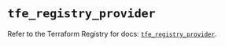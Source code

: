 # `tfe_registry_provider`

Refer to the Terraform Registry for docs: [`tfe_registry_provider`](https://registry.terraform.io/providers/hashicorp/tfe/0.69.0/docs/resources/registry_provider).
